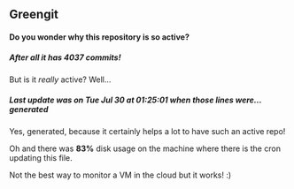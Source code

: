## Greengit

#### Do you wonder why this repository is so active?

##### After all it has 4037 commits!

But is it *really* active? Well...

##### Last update was on Tue Jul 30 at 01:25:01 when those lines were... generated

Yes, generated, because it certainly helps a lot to have such an active repo!

Oh and there was **83%** disk usage on the machine
where there is the cron updating this file.

Not the best way to monitor a VM in the cloud but it works! :)
